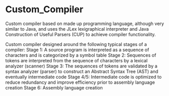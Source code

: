 # Custom_Compiler
Custom compiler based on made up programming language, although very similar to Java, and uses the JLex lexigraphical interpreter and Java Construction of Useful Parsers (CUP) to achieve compiler functionality.

Custom compiler designed around the following typical stages of a compiler:
Stage 1: A source program is interpreted as a sequence of characters and is categorized by a symbol table
Stage 2: Sequences of tokens are interpreted from the sequence of characters by a lexical analyzer (scanner)
Stage 3: The sequences of tokens are validated by a syntax analyzer (parser) to construct an Abstract Syntax Tree (AST) and eventually intermediate code
Stage 4/5: Intermediate code is optimized to reduce redundancy and improve efficiency prior to assembly language creation
Stage 6: Assembly language creation
